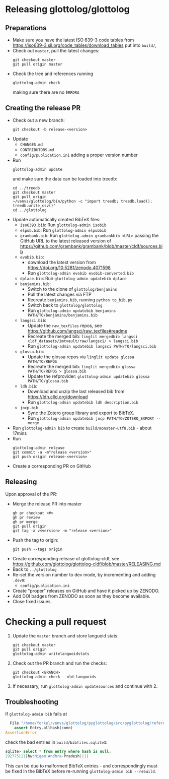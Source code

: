 
# Releasing glottolog/glottolog


## Preparations

- Make sure you have the latest ISO 639-3 code tables from 
  https://iso639-3.sil.org/code_tables/download_tables
  put into `build/`,
- Check out `master`, pull the latest changes:
  ```shell
  git checkout master
  git pull origin master
   ```
- Check the tree and references running
  ```
  glottolog-admin check
  ```
  making sure there are no `ÈRROR`s


## Creating the release PR

- Check out a new branch:
  ```shell
  git checkout -b release-<version>
  ```
- Update 
  - `CHANGES.md`
  - `CONTRIBUTORS.md`
  - `config/publication.ini` adding a proper version number
- Run
  ```shell
  glottolog-admin update
  ```
  and make sure the data can be loaded into treedb:
  ```shell
  cd ../treedb
  git checkout master
  git pull origin
  ~/venvs/glottolog/bin/python -c "import treedb; treedb.load(); treedb.write_csv()"
  cd ../glottolog
  ```
- Update automatically created BibTeX files:
  - `iso6393.bib`: Run `glottolog-admin isobib`
  - `elpub.bib`: Run `glottolog-admin elpubbib`
  - `grambank.bib`: Run `glottolog-admin grambankbib <URL>` passing the GitHub URL to the latest released version of https://github.com/grambank/grambank/blob/master/cldf/sources.bib
  - `evobib.bib`:
    - download the latest version from https://doi.org/10.5281/zenodo.4071598
    - Run `glottolog-admin evobib evobib-converted.bib`
  - `dplace.bib`: Run `glottolog-admin updatebib dplace`
  - `benjamins.bib`:
    - Switch to the clone of `glottolog/benjamins`
    - Pull the latest changes via FTP 
    - Recreate `benjamins.bib`, running `python to_bib.py`
    - Switch back to `glottolog/glottolog`
    - Run `glottolog-admin updatebib benjamins PATH/TO/benjamins/benjamins.bib`
  - `langsci.bib`:
    - Update the `raw_texfiles` repos, see https://github.com/langsci/raw_texfiles#readme
    - Recreate the merged bib: `linglit mergedbib langsci cldf_datasets/imtvault/raw/langsci/ > langsci.bib`
    - Run `glottolog-admin updatebib langsci PATH/TO/langsci.bib`
  - `glossa.bib`:
    - Update the glossa repos via `linglit update glossa PATH/TO/REPOS`
    - Recreate the merged bib: `linglit mergedbib glossa PATH/TO/REPOS > glossa.bib`
    - Update the refprovider: `glottolog-admin updatebib glossa PATH/TO/glossa.bib`
  - `ldh.bib`:
    - Download and unzip the last released bib from https://ldh.clld.org/download
    - Run `glottolog-admin updatebib ldh description.bib`
  - `jocp.bib`:
    - Sync the Zotero group library and export to BibTeX.
    - Run `glottolog-admin updatebib jocp PATH/TO/ZOTERO_EXPORT --merge`
- Run `glottolog-admin bib` to create `build/monster-utf8.bib` - about 17mins
- Run
  ```shell
  glottolog-admin release
  git commit -a -m"release <version>"
  git push origin release-<version>
  ```
- Create a corresponding PR on GitHub


## Releasing

Upon approval of the PR:

- Merge the release PR into master
  ```shell
  gh pr checkout <#>
  gh pr review
  gh pr merge
  git pull origin
  git tag -a v<version> -m "release <version>"
  ```
- Push the tag to origin:
  ```shell
  git push --tags origin
  ```
- Create corresponding release of glottolog-cldf, see
  https://github.com/glottolog/glottolog-cldf/blob/master/RELEASING.md 
- Back to `../glottolog`
- Re-set the version number to dev mode, by incrementing and adding `.dev0`:
  - `config/publication.ini`
- Create "proper" releases on GitHub and have it picked up by ZENODO.
- Add DOI badges from ZENODO as soon as they become available.
- Close fixed issues.


# Checking a pull request

1. Update the `master` branch and store languoid stats:
   ```
   git checkout master
   git pull origin
   glottolog-admin writelanguoidstats
   ```
2. Check out the PR branch and run the checks:
   ```
   git checkout <BRANCH>
   glottolog-admin check --old-languoids
   ```
3. If necessary, run `glottolog-admin updatesources` and continue with 2.


## Troubleshooting

If `glottolog-admin bib` fails at
```python
  File "/home/forkel/venvs/glottolog/pyglottolog/src/pyglottolog/references/bibfiles_db.py", line 559, in assign_ids
    assert Entry.allhash(conn)
AssertionError
```
check the bad entries in `build/bibfiles.sqlite3`:
```sql
sqlite> select * from entry where hash is null;
292775|21|hw:Nigam:Andhra-Pradesh||||
```

This can be due to malformed BibTeX entries - and correspondingly must
be fixed in the BibTeX before re-running `glottolog-admin bib --rebuild`.

